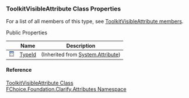 ﻿### ToolkitVisibleAttribute Class Properties

For a list of all members of this type, see [ToolkitVisibleAttribute members](fcSDK~FChoice.Foundation.Clarify.Attributes.ToolkitVisibleAttribute_members.md).

Public Properties

|   | Name | Description |
| --- | --- | --- |
| ![Public Property](dotnetimages/publicProperty.png) | [TypeId](#) | (Inherited from [System.Attribute](#)) |





#### Reference

[ToolkitVisibleAttribute Class](fcSDK~FChoice.Foundation.Clarify.Attributes.ToolkitVisibleAttribute.md)  
[FChoice.Foundation.Clarify.Attributes Namespace](fcSDK~FChoice.Foundation.Clarify.Attributes_namespace.md)